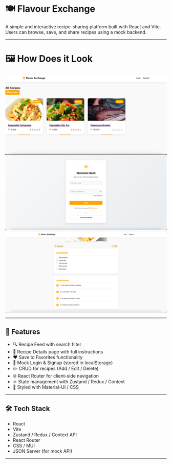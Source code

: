 # 🍽️ Flavour Exchange

A simple and interactive recipe-sharing platform built with React and Vite. Users can browse, save, and share recipes using a mock backend.

---

# 🖼️ How Does it Look

![Home Screen](./src/assets/App-Screen01.png)
![Login](./src/assets/App-Screen02.png)
![Recipe](./src/assets/App-Screen03.png)

---

## 🚀 Features

- 🔍 Recipe Feed with search filter
- 📖 Recipe Details page with full instructions
- ❤️ Save to Favorites functionality
- 🔐 Mock Login & Signup (stored in localStorage)
- ✏️ CRUD for recipes (Add / Edit / Delete)
- 🌐 React Router for client-side navigation
- ⚛️ State management with Zustand / Redux / Context
- 💅 Styled with Material-UI / CSS

---

## 🛠️ Tech Stack

- React
- Vite
- Zustand / Redux / Context API
- React Router
- CSS / MUI
- JSON Server (for mock API)

---
